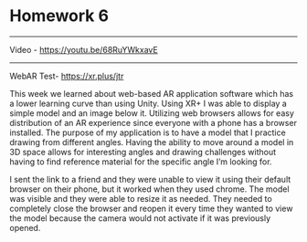 # Homework 6
---
Video - https://youtu.be/68RuYWkxavE

---

WebAR Test- https://xr.plus/jtr


This week we learned about web-based AR application software which has a lower learning curve than using Unity. Using XR+ I was able to display a simple model and an image below it. Utilizing web browsers allows for easy distribution of an AR experience since everyone with a phone has a browser installed. The purpose of my application is to have a model that I practice drawing from different angles. Having the ability to move around a model in 3D space allows for interesting angles and drawing challenges without having to find reference material for the specific angle I’m looking for.

I sent the link to a friend and they were unable to view it using their default browser on their phone, but it worked when they used chrome. The model was visible and they were able to resize it as needed. They needed to completely close the browser and reopen it every time they wanted to view the model because the camera would not activate if it was previously opened.
